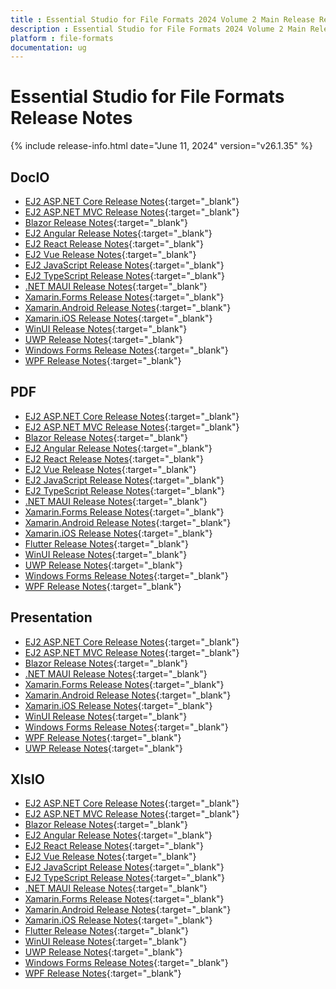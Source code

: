 ```yaml
---
title : Essential Studio for File Formats 2024 Volume 2 Main Release Release Notes  
description : Essential Studio for File Formats 2024 Volume 2 Main Release Release Notes  
platform : file-formats
documentation: ug
---
```


# Essential Studio for File Formats  Release Notes  

{% include release-info.html date="June 11, 2024" version="v26.1.35" %} 


## DocIO

* [EJ2 ASP.NET Core Release Notes](https://ej2.syncfusion.com/aspnetcore/documentation/release-notes/26.1.35#docio){:target="_blank"}
* [EJ2 ASP.NET MVC Release Notes](https://ej2.syncfusion.com/aspnetmvc/documentation/release-notes/26.1.35#docio){:target="_blank"}
* [Blazor Release Notes](https://blazor.syncfusion.com/documentation/release-notes/26.1.35#docio){:target="_blank"}
* [EJ2 Angular Release Notes](https://ej2.syncfusion.com/angular/documentation/release-notes/26.1.35#documenteditor){:target="_blank"}
* [EJ2 React Release Notes](https://ej2.syncfusion.com/react/documentation/release-notes/26.1.35#documenteditor){:target="_blank"}
* [EJ2 Vue  Release Notes](https://ej2.syncfusion.com/vue/documentation/release-notes/26.1.35#documenteditor){:target="_blank"}
* [EJ2 JavaScript Release Notes](https://ej2.syncfusion.com/javascript/documentation/release-notes/26.1.35#documenteditor){:target="_blank"}
* [EJ2 TypeScript Release Notes](https://ej2.syncfusion.com/documentation/release-notes/26.1.35#documenteditor){:target="_blank"}
* [.NET MAUI Release Notes](/maui/release-notes/v26.1.35#docio){:target="_blank"}
* [Xamarin.Forms Release Notes](/xamarin/release-notes/v26.1.35#docio){:target="_blank"}
* [Xamarin.Android Release Notes](/xamarin-android/release-notes/v26.1.35#docio){:target="_blank"}
* [Xamarin.iOS Release Notes](/xamarin-ios/release-notes/v26.1.35#docio){:target="_blank"}
* [WinUI Release Notes](/winui/release-notes/v26.1.35#docio){:target="_blank"}
* [UWP Release Notes](/uwp/release-notes/v26.1.35#docio){:target="_blank"}
* [Windows Forms Release Notes](/windowsforms/release-notes/v26.1.35#docio){:target="_blank"}
* [WPF Release Notes](/wpf/release-notes/v26.1.35#docio){:target="_blank"}



## PDF

* [EJ2 ASP.NET Core Release Notes](https://ej2.syncfusion.com/aspnetcore/documentation/release-notes/26.1.35#pdf){:target="_blank"}
* [EJ2 ASP.NET MVC Release Notes](https://ej2.syncfusion.com/aspnetmvc/documentation/release-notes/26.1.35#pdf){:target="_blank"}
* [Blazor Release Notes](https://blazor.syncfusion.com/documentation/release-notes/26.1.35#pdf){:target="_blank"}
* [EJ2 Angular Release Notes](https://ej2.syncfusion.com/angular/documentation/release-notes/26.1.35#pdf-viewer){:target="_blank"}
* [EJ2 React Release Notes](https://ej2.syncfusion.com/react/documentation/release-notes/26.1.35#pdf-viewer){:target="_blank"}
* [EJ2 Vue  Release Notes](https://ej2.syncfusion.com/vue/documentation/release-notes/26.1.35#pdf-viewer){:target="_blank"}
* [EJ2 JavaScript Release Notes](https://ej2.syncfusion.com/javascript/documentation/release-notes/26.1.35#pdf-viewer){:target="_blank"}
* [EJ2 TypeScript Release Notes](https://ej2.syncfusion.com/documentation/release-notes/26.1.35#pdf-viewer){:target="_blank"}
* [.NET MAUI Release Notes](/maui/release-notes/v26.1.35#pdf){:target="_blank"}
* [Xamarin.Forms Release Notes](/xamarin/release-notes/v26.1.35#pdf){:target="_blank"}
* [Xamarin.Android Release Notes](/xamarin-android/release-notes/v26.1.35#pdf){:target="_blank"}
* [Xamarin.iOS Release Notes](/xamarin-ios/release-notes/v26.1.35#pdf){:target="_blank"}
* [Flutter Release Notes](/flutter/release-notes/v26.1.35#pdf){:target="_blank"}
* [WinUI Release Notes](/winui/release-notes/v26.1.35#pdf){:target="_blank"}
* [UWP Release Notes](/uwp/release-notes/v26.1.35#pdf){:target="_blank"}
* [Windows Forms Release Notes](/windowsforms/release-notes/v26.1.35#pdf){:target="_blank"}
* [WPF Release Notes](/wpf/release-notes/v26.1.35#pdf){:target="_blank"}


## Presentation

* [EJ2 ASP.NET Core Release Notes](https://ej2.syncfusion.com/aspnetcore/documentation/release-notes/26.1.35#presentation){:target="_blank"}
* [EJ2 ASP.NET MVC Release Notes](https://ej2.syncfusion.com/aspnetmvc/documentation/release-notes/26.1.35#presentation){:target="_blank"}
* [Blazor Release Notes](https://blazor.syncfusion.com/documentation/release-notes/26.1.35#presentation){:target="_blank"}
* [.NET MAUI Release Notes](/maui/release-notes/v26.1.35#presentation){:target="_blank"}
* [Xamarin.Forms Release Notes](/xamarin/release-notes/v26.1.35#presentation){:target="_blank"}
* [Xamarin.Android Release Notes](/xamarin-android/release-notes/v26.1.35#presentation){:target="_blank"}
* [Xamarin.iOS Release Notes](/xamarin-ios/release-notes/v26.1.35#presentation){:target="_blank"}
* [WinUI Release Notes](/winui/release-notes/v26.1.35#presentation){:target="_blank"}
* [Windows Forms Release Notes](/windowsforms/release-notes/v26.1.35#presentation){:target="_blank"}
* [WPF Release Notes](/wpf/release-notes/v26.1.35#presentation){:target="_blank"}
* [UWP Release Notes](/uwp/release-notes/v26.1.35#presentation){:target="_blank"}



## XlsIO

* [EJ2 ASP.NET Core Release Notes](https://ej2.syncfusion.com/aspnetcore/documentation/release-notes/26.1.35#xlsio){:target="_blank"}
* [EJ2 ASP.NET MVC Release Notes](https://ej2.syncfusion.com/aspnetmvc/documentation/release-notes/26.1.35#xlsio){:target="_blank"}
* [Blazor Release Notes](https://blazor.syncfusion.com/documentation/release-notes/26.1.35#xlsio){:target="_blank"}
* [EJ2 Angular Release Notes](https://ej2.syncfusion.com/angular/documentation/release-notes/26.1.35#spreadsheet){:target="_blank"}
* [EJ2 React Release Notes](https://ej2.syncfusion.com/react/documentation/release-notes/26.1.35#spreadsheet){:target="_blank"}
* [EJ2 Vue  Release Notes](https://ej2.syncfusion.com/vue/documentation/release-notes/26.1.35#spreadsheet){:target="_blank"}
* [EJ2 JavaScript Release Notes](https://ej2.syncfusion.com/javascript/documentation/release-notes/26.1.35#spreadsheet){:target="_blank"}
* [EJ2 TypeScript Release Notes](https://ej2.syncfusion.com/documentation/release-notes/26.1.35#spreadsheet){:target="_blank"}
* [.NET MAUI Release Notes](/maui/release-notes/v26.1.35#xlsio){:target="_blank"}
* [Xamarin.Forms Release Notes](/xamarin/release-notes/v26.1.35#xlsio){:target="_blank"}
* [Xamarin.Android Release Notes](/xamarin-android/release-notes/v26.1.35#xlsio){:target="_blank"}
* [Xamarin.iOS Release Notes](/xamarin-ios/release-notes/v26.1.35#xlsio){:target="_blank"}
* [Flutter Release Notes](/flutter/release-notes/v26.1.35#xlsio){:target="_blank"}
* [WinUI Release Notes](/winui/release-notes/v26.1.35#xlsio){:target="_blank"}
* [UWP Release Notes](/uwp/release-notes/v26.1.35#xlsio){:target="_blank"}
* [Windows Forms Release Notes](/windowsforms/release-notes/v26.1.35#xlsio){:target="_blank"}
* [WPF Release Notes](/wpf/release-notes/v26.1.35#xlsio){:target="_blank"}


